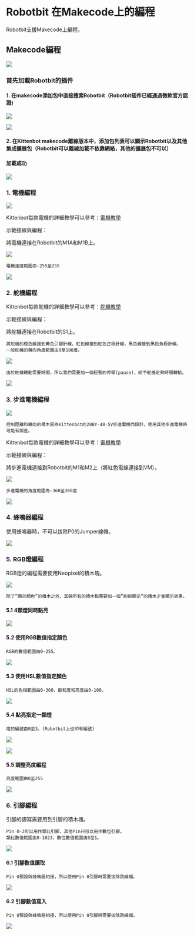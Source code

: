 # Robotbit 在Makecode上的編程

Robotbit支援Makecode上編程。

## Makecode編程

![](../../functional_module/PWmodules/images/mcbanner.png)

### 首先加載Robotbit的插件

#### 1. 在makecode添加包中直接搜索Robotbit（Robotbit插件已經通過微軟官方認證)  

![](../RBimage/38_01.png) 
         
![](../RBimage/39_1.png)

#### 2. 在Kittenbot makecode離線版本中，添加包列表可以顯示Robotbit以及其他集成擴展包（Robotbit可以離線加載不依靠網絡，其他的擴展包不可以） 

#### 加載成功

![](../RBimages/success.png)

### 1. 電機編程

![](../RBimage/robotbit_motor.png)

Kittenbot每款電機的詳細教學可以參考：[電機教學](../../motors/index)

示範接線與編程：

將電機連接在Robotbit的M1A和M1B上。

![](../RBimage/motor_wire.png)

    電機速度範圍由-255至255

![](../RBimage/robotbit_code1.png)

### 2. 舵機編程

Kittenbot每款舵機的詳細教學可以參考：[舵機教學](../../motors/index)

示範接線與編程：

將舵機連接在Robotbit的S1上。

    將舵機的橙色線接到黃色引腳針線，紅色線接到紅色正極針線，黑色線接到黑色負極針線。
    一般舵機的轉向角度範圍由0至180度。
    
![](../RBimage/servo_wire.png)
    
    由於舵機轉動需要時間，所以我們需要加一個短暫的停頓(pause)，給予舵機足夠時間轉動。

![](../RBimage/robotbit_code2.png)

### 3. 步進電機編程

![](../RBimage/robotbit_stepper.png)

    控制距離和轉向的積木是為Kittenbot的28BY-48-5V步進電機而設計，使用其他步進電機時可能有誤差。

Kittenbot每款電機的詳細教學可以參考：[電機教學](../../motors/index)

示範接線與編程：

將步進電機連接到Robotbit的M1和M2上（將紅色電線連接到VM）。

![](../RBimage/stepper_wire.png)

    步進電機的角度範圍為-360至360度

![](../RBimage/robotbit_code12.png)

### 4. 蜂鳴器編程

使用蜂鳴器時，不可以拔除P0的Jumper線帽。

![](../RBimage/robotbit_code4.png)

### 5. RGB燈編程

RGB燈的編程需要使用Neopixel的積木塊。

![](../RBimage/robotbit_neopixel1.png)   

    除了”顯示顏色”的積木之外，其餘所有的積木都需要加一個”刷新顯示”的積木才會顯示效果。

#### 5.1 4顆燈同時點亮

![](../RBimage/robotbit_code5.png)

#### 5.2 使用RGB數值指定顏色

    RGB的數值範圍由0-255。

![](../RBimage/robotbit_code6.png)

#### 5.3 使用HSL數值指定顏色

    HSL的色相範圍由0-360，飽和度和亮度由0-100。

![](../RBimage/robotbit_code7.png)

#### 5.4 點亮指定一顆燈

    燈的編號由0至3。(Robotbit上也印有編號)
    
![](../RBimage/robotbit_neopixel2.png)

![](../RBimage/robotbit_code8.png)

#### 5.5 調整亮度編程

    亮度範圍由0至255

![](../RBimage/robotbit_code9.png)

### 6. 引腳編程

引腳的讀寫需要用到引腳的積木塊。

    Pin 0-2可以用作類比引腳，其他Pin只可以用作數位引腳。
    類比數值範圍由0-1023，數位數值範圍由0至1。
    
![](../RBimage/robotbit_pin1.png)

#### 6.1 引腳數值讀取

    Pin 0預設與蜂鳴器相接，所以使用Pin 0引腳時需要拔除跳線帽。

![](../RBimage/robotbit_code10.png)

#### 6.2 引腳數值寫入

    Pin 0預設與蜂鳴器相接，所以使用Pin 0引腳時需要拔除跳線帽。

![](../RBimage/robotbit_code11.png)
